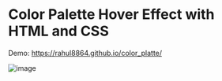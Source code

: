 # Color Palette Hover Effect with HTML and CSS

Demo: https://rahul8864.github.io/color_platte/

![image](https://user-images.githubusercontent.com/74202040/224610861-0cce1496-048e-4d6b-a90c-151e9b3d43eb.png)
